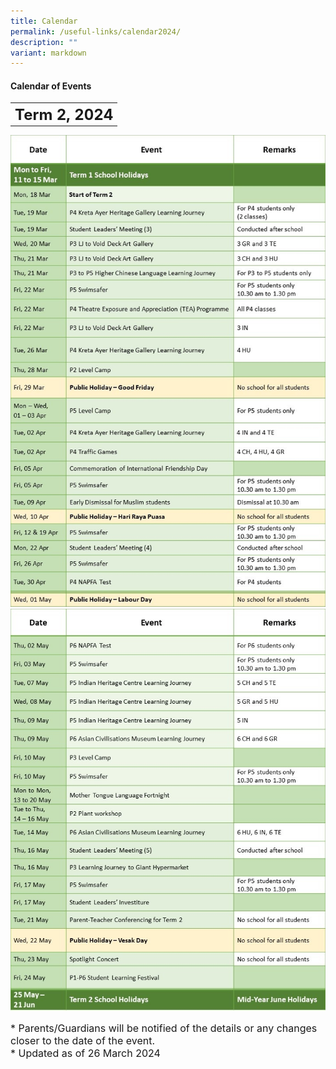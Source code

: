 ```yaml
---
title: Calendar
permalink: /useful-links/calendar2024/
description: ""
variant: markdown
---
```

#### **Calendar of Events**

<table>
	<tbody><tr>
		<th><font size="5">  
     Term 2, 2024
 </font></th>
</tr>
</tbody></table>

![](/images/Calendar%202024/Term_2_final_01.jpg)
![](/images/Calendar%202024/Term_2_final_02.jpg)
		
<font size="3">  
      * Parents/Guardians will be notified of the details or any changes closer to the date of the event.
</font><font size="3"><br>
</font><font size="3">
			* Updated as of 26 March 2024
</font><table>
	<tbody>
		<tr>
		</tr><tr></tr>
</tbody></table>